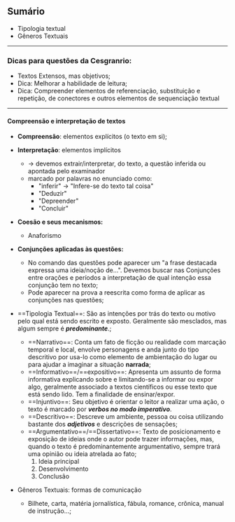

## Sumário

- Tipologia textual
- Gêneros Textuais

---


### Dicas para questões da Cesgranrio:


- Textos Extensos, mas objetivos;
- Dica: Melhorar a habilidade de leitura;
- Dica: Compreender elementos de referenciação, substituição e repetição, de conectores e outros elementos de sequenciação textual

---

#### Compreensão e interpretação de textos

- **Compreensão**: elementos explícitos (o texto em si);
- **Interpretação**: elementos implícitos
	- -> devemos extrair/interpretar, do texto, a questão inferida ou apontada pelo examinador
	- marcado por palavras no enunciado como:
		- "inferir" -> "Infere-se do texto tal coisa"
		- "Deduzir"
		- "Depreender"
		- "Concluir"
- **Coesão e seus mecanismos:**
	- Anaforismo

- **Conjunções aplicadas às questões:**
	- No comando das questões pode aparecer um "a frase destacada expressa uma ideia/noção de...". Devemos buscar nas Conjunções entre orações e períodos a interpretação de qual intenção essa conjunção tem no texto;
	- Pode aparecer na prova a reescrita como forma de aplicar as conjunções nas questões;

- ==Tipologia Textual==: São as intenções por trás do texto ou motivo pelo qual está sendo escrito e exposto. Geralmente são mesclados, mas algum sempre é ***predominante***.;
	- ==Narrativo==: Conta um fato de ficção ou realidade com marcação temporal e local, envolve personagens e anda junto do tipo descritivo por usa-lo como elemento de ambientação do lugar ou para ajudar a imaginar a situação **narrada**;
	- ==Informativo==/==expositivo==: Apresenta um assunto de forma informativa explicando sobre e limitando-se a informar ou expor algo, geralmente associado a textos científicos ou esse texto que está sendo lido. Tem a finalidade de ensinar/expor.
	- ==Injuntivo==: Seu objetivo é orientar o leitor a realizar uma ação, o texto é marcado por ***verbos no modo imperativo***.
	- ==Descritivo==: Descreve um ambiente, pessoa ou coisa utilizando bastante dos ***adjetivos*** e descrições de sensações;
	- ==Argumentativo==/==Dissertativo==: Texto de posicionamento e exposição de ideias onde o autor pode trazer informações, mas, quando o texto é predominantemente argumentativo, sempre trará uma opinião ou ideia atrelada ao fato;
		1. Ideia principal
		2. Desenvolvimento
		3. Conclusão

- Gêneros Textuais: formas de comunicação
	- Bilhete, carta, matéria jornalística, fábula, romance, crônica, manual de instrução...;


